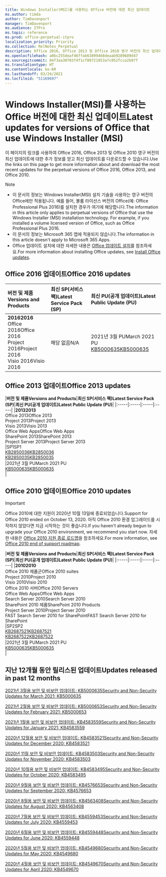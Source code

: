 ```yaml
---
title: Windows Installer(MSI)를 사용하는 Office 버전에 대한 최신 업데이트
ms.author: timda
author: TimDavenport
manager: TimDavenport
ms.audience: ITPro
ms.topic: reference
ms.prod: office-perpetual-itpro
localization_priority: Priority
ms.collection: RelNotes_Perpetual
description: Office 2016, Office 2013 및 Office 2010 영구 버전의 최신 업데이트 정보에 대한 링크를 IT 전문가에게 제공합니다.
ms.openlocfilehash: a0bc255deaf46ffab63899468deaab9289689d47
ms.sourcegitcommit: 04f3aa30703f4f1cf89721853a7c052fcca2b97f
ms.translationtype: HT
ms.contentlocale: ko-KR
ms.lasthandoff: 03/24/2021
ms.locfileid: "51169697"
---
```

# <a name="latest-updates-for-versions-of-office-that-use-windows-installer-msi"></a><span data-ttu-id="787b2-103">Windows Installer(MSI)를 사용하는 Office 버전에 대한 최신 업데이트</span><span class="sxs-lookup"><span data-stu-id="787b2-103">Latest updates for versions of Office that use Windows Installer (MSI)</span></span>

<span data-ttu-id="787b2-104">이 페이지의 링크를 사용하여 Office 2016, Office 2013 및 Office 2010 영구 버전의 최신 업데이트에 대한 추가 정보를 얻고 최신 업데이트를 다운로드할 수 있습니다.</span><span class="sxs-lookup"><span data-stu-id="787b2-104">Use the links on this page to get more information about and download the most recent updates for the perpetual versions of Office 2016, Office 2013, and Office 2010.</span></span>
  
 
> [!NOTE]
> - <span data-ttu-id="787b2-p101">이 문서의 정보는 Windows Installer(MSI) 설치 기술을 사용하는 영구 버전의 Office에만 적용됩니다. 예를 들어, 볼륨 라이선스 버전의 Office(예: Office Professional Plus 2016)를 설치한 경우가 여기에 해당합니다.</span><span class="sxs-lookup"><span data-stu-id="787b2-p101">The information in this article only applies to perpetual versions of Office that use the Windows Installer (MSI) installation technology. For example, if you installed a volume licensed version of Office, such as Office Professional Plus 2016.</span></span>
> - <span data-ttu-id="787b2-107">이 문서의 정보는 Microsoft 365 앱에 적용되지 않습니다.</span><span class="sxs-lookup"><span data-stu-id="787b2-107">The information in this article doesn't apply to Microsoft 365 Apps.</span></span>
> - <span data-ttu-id="787b2-108">Office 업데이트 설치에 대한 자세한 내용은 [Office 업데이트 설치](https://support.office.com/article/2ab296f3-7f03-43a2-8e50-46de917611c5)를 참조하세요.</span><span class="sxs-lookup"><span data-stu-id="787b2-108">For more information about installing Office updates, see [Install Office updates](https://support.office.com/article/2ab296f3-7f03-43a2-8e50-46de917611c5).</span></span> 


## <a name="office-2016-updates"></a><span data-ttu-id="787b2-109">Office 2016 업데이트</span><span class="sxs-lookup"><span data-stu-id="787b2-109">Office 2016 updates</span></span>

|<span data-ttu-id="787b2-110">**버전 및 제품**</span><span class="sxs-lookup"><span data-stu-id="787b2-110">**Versions and Products**</span></span>|<span data-ttu-id="787b2-111">**최신 SP(서비스 팩)**</span><span class="sxs-lookup"><span data-stu-id="787b2-111">**Latest Service Pack (SP)**</span></span>|<span data-ttu-id="787b2-112">**최신 PU(공개 업데이트)**</span><span class="sxs-lookup"><span data-stu-id="787b2-112">**Latest Public Update (PU)**</span></span>|
|:-----|:-----|:-----|
|<span data-ttu-id="787b2-113">**2016**</span><span class="sxs-lookup"><span data-stu-id="787b2-113">**2016**</span></span> <br/> <span data-ttu-id="787b2-114">Office 2016</span><span class="sxs-lookup"><span data-stu-id="787b2-114">Office 2016</span></span>  <br/> <span data-ttu-id="787b2-115">Project 2016</span><span class="sxs-lookup"><span data-stu-id="787b2-115">Project 2016</span></span>  <br/> <span data-ttu-id="787b2-116">Visio 2016</span><span class="sxs-lookup"><span data-stu-id="787b2-116">Visio 2016</span></span>  <br/> |<span data-ttu-id="787b2-117">해당 없음</span><span class="sxs-lookup"><span data-stu-id="787b2-117">N/A</span></span>  <br/> |<span data-ttu-id="787b2-118">2021년 3월 PU</span><span class="sxs-lookup"><span data-stu-id="787b2-118">March 2021 PU</span></span>  <br/> [<span data-ttu-id="787b2-119">KB5000635</span><span class="sxs-lookup"><span data-stu-id="787b2-119">KB5000635</span></span>](https://support.microsoft.com/help/5000635) <br/> |
   
## <a name="office-2013-updates"></a><span data-ttu-id="787b2-120">Office 2013 업데이트</span><span class="sxs-lookup"><span data-stu-id="787b2-120">Office 2013 updates</span></span>

|<span data-ttu-id="787b2-121">**버전 및 제품**</span><span class="sxs-lookup"><span data-stu-id="787b2-121">**Versions and Products**</span></span>|<span data-ttu-id="787b2-122">**최신 SP(서비스 팩)**</span><span class="sxs-lookup"><span data-stu-id="787b2-122">**Latest Service Pack (SP)**</span></span>|<span data-ttu-id="787b2-123">**최신 PU(공개 업데이트)**</span><span class="sxs-lookup"><span data-stu-id="787b2-123">**Latest Public Update (PU)**</span></span>|
|:-----|:-----|:-----|:-----|
|<span data-ttu-id="787b2-124">**2013**</span><span class="sxs-lookup"><span data-stu-id="787b2-124">**2013**</span></span> <br/> <span data-ttu-id="787b2-125">Office 2013</span><span class="sxs-lookup"><span data-stu-id="787b2-125">Office 2013</span></span>  <br/> <span data-ttu-id="787b2-126">Project 2013</span><span class="sxs-lookup"><span data-stu-id="787b2-126">Project 2013</span></span>  <br/> <span data-ttu-id="787b2-127">Visio 2013</span><span class="sxs-lookup"><span data-stu-id="787b2-127">Visio 2013</span></span>  <br/> <span data-ttu-id="787b2-128">Office Web Apps</span><span class="sxs-lookup"><span data-stu-id="787b2-128">Office Web Apps</span></span>  <br/> <span data-ttu-id="787b2-129">SharePoint 2013</span><span class="sxs-lookup"><span data-stu-id="787b2-129">SharePoint 2013</span></span>  <br/> <span data-ttu-id="787b2-130">Project Server 2013</span><span class="sxs-lookup"><span data-stu-id="787b2-130">Project Server 2013</span></span>  <br/> |<span data-ttu-id="787b2-131">SP1</span><span class="sxs-lookup"><span data-stu-id="787b2-131">SP1</span></span> <br/> [<span data-ttu-id="787b2-132">KB2850036</span><span class="sxs-lookup"><span data-stu-id="787b2-132">KB2850036</span></span>](https://support.microsoft.com/kb/2850036) <br/>[<span data-ttu-id="787b2-133">KB2850035</span><span class="sxs-lookup"><span data-stu-id="787b2-133">KB2850035</span></span>](https://support.microsoft.com/kb/2850035) <br/> |<span data-ttu-id="787b2-134">2021년 3월 PU</span><span class="sxs-lookup"><span data-stu-id="787b2-134">March 2021 PU</span></span>  <br/> [<span data-ttu-id="787b2-135">KB5000635</span><span class="sxs-lookup"><span data-stu-id="787b2-135">KB5000635</span></span>](https://support.microsoft.com/help/5000635) <br/> |
   
## <a name="office-2010-updates"></a><span data-ttu-id="787b2-136">Office 2010 업데이트</span><span class="sxs-lookup"><span data-stu-id="787b2-136">Office 2010 updates</span></span>
> [!IMPORTANT]
> <span data-ttu-id="787b2-137">Office 2010에 대한 지원이 2020년 10월 13일에 종료되었습니다.</span><span class="sxs-lookup"><span data-stu-id="787b2-137">Support for Office 2010 ended on October 13, 2020.</span></span> <span data-ttu-id="787b2-138">아직 Office 2010 환경 업그레이드를 시작하지 않았다면 지금 시작하는 것이 좋습니다.</span><span class="sxs-lookup"><span data-stu-id="787b2-138">If you haven't already begun to upgrade your Office 2010 environment, we recommend you start now.</span></span> <span data-ttu-id="787b2-139">자세한 내용은 [Office 2010 지원 종료 로드맵](/DeployOffice/office-2010-end-support-roadmap)을 참조하세요.</span><span class="sxs-lookup"><span data-stu-id="787b2-139">For more information, see [Office 2010 end of support roadmap](/DeployOffice/office-2010-end-support-roadmap).</span></span> 

|<span data-ttu-id="787b2-140">**버전 및 제품**</span><span class="sxs-lookup"><span data-stu-id="787b2-140">**Versions and Products**</span></span>|<span data-ttu-id="787b2-141">**최신 SP(서비스 팩)**</span><span class="sxs-lookup"><span data-stu-id="787b2-141">**Latest Service Pack (SP)**</span></span>|<span data-ttu-id="787b2-142">**최신 PU(공개 업데이트)**</span><span class="sxs-lookup"><span data-stu-id="787b2-142">**Latest Public Update (PU)**</span></span>|
|:-----|:-----|:-----|:-----|
|<span data-ttu-id="787b2-143">**2010**</span><span class="sxs-lookup"><span data-stu-id="787b2-143">**2010**</span></span> <br/> <span data-ttu-id="787b2-144">Office 2010 제품군</span><span class="sxs-lookup"><span data-stu-id="787b2-144">Office 2010 suites</span></span>  <br/> <span data-ttu-id="787b2-145">Project 2010</span><span class="sxs-lookup"><span data-stu-id="787b2-145">Project 2010</span></span>  <br/> <span data-ttu-id="787b2-146">Visio 2010</span><span class="sxs-lookup"><span data-stu-id="787b2-146">Visio 2010</span></span>  <br/> <span data-ttu-id="787b2-147">Office 2010 서버</span><span class="sxs-lookup"><span data-stu-id="787b2-147">Office 2010 Servers</span></span>  <br/> <span data-ttu-id="787b2-148">Office Web Apps</span><span class="sxs-lookup"><span data-stu-id="787b2-148">Office Web Apps</span></span>  <br/> <span data-ttu-id="787b2-149">Search Server 2010</span><span class="sxs-lookup"><span data-stu-id="787b2-149">Search Server 2010</span></span>  <br/> <span data-ttu-id="787b2-150">SharePoint 2010 제품</span><span class="sxs-lookup"><span data-stu-id="787b2-150">SharePoint 2010 Products</span></span>  <br/> <span data-ttu-id="787b2-151">Project Server 2010</span><span class="sxs-lookup"><span data-stu-id="787b2-151">Project Server 2010</span></span>  <br/> <span data-ttu-id="787b2-152">FAST Search Server 2010 for SharePoint</span><span class="sxs-lookup"><span data-stu-id="787b2-152">FAST Search Server 2010 for SharePoint</span></span>  <br/> |<span data-ttu-id="787b2-153">SP2</span><span class="sxs-lookup"><span data-stu-id="787b2-153">SP2</span></span> <br/>[<span data-ttu-id="787b2-154">KB2687521</span><span class="sxs-lookup"><span data-stu-id="787b2-154">KB2687521</span></span>](https://support.microsoft.com/kb/2687521) <br/> [<span data-ttu-id="787b2-155">KB2687522</span><span class="sxs-lookup"><span data-stu-id="787b2-155">KB2687522</span></span>](https://support.microsoft.com/kb/2687522) <br/> |<span data-ttu-id="787b2-156">2021년 3월 PU</span><span class="sxs-lookup"><span data-stu-id="787b2-156">March 2021 PU</span></span>  <br/> [<span data-ttu-id="787b2-157">KB5000635</span><span class="sxs-lookup"><span data-stu-id="787b2-157">KB5000635</span></span>](https://support.microsoft.com/help/5000635) <br/> |
   

   
## <a name="updates-released-in-past-12-months"></a><span data-ttu-id="787b2-158">지난 12개월 동안 릴리스된 업데이트</span><span class="sxs-lookup"><span data-stu-id="787b2-158">Updates released in past 12 months</span></span>

[<span data-ttu-id="787b2-159">2021년 3월용 보안 및 비보안 업데이트: KB5000635</span><span class="sxs-lookup"><span data-stu-id="787b2-159">Security and Non-Security Updates for March 2021: KB5000635</span></span>](https://support.microsoft.com/help/5000635)

[<span data-ttu-id="787b2-160">2021년 2월용 보안 및 비보안 업데이트: KB5000653</span><span class="sxs-lookup"><span data-stu-id="787b2-160">Security and Non-Security Updates for February 2021: KB5000653</span></span>](https://support.microsoft.com/help/5000653)

[<span data-ttu-id="787b2-161">2021년 1월용 보안 및 비보안 업데이트: KB4583559</span><span class="sxs-lookup"><span data-stu-id="787b2-161">Security and Non-Security Updates for January 2021: KB4583559</span></span>](https://support.microsoft.com/help/4583559)

[<span data-ttu-id="787b2-162">2020년 12월용 보안 및 비보안 업데이트: KB4583521</span><span class="sxs-lookup"><span data-stu-id="787b2-162">Security and Non-Security Updates for December 2020: KB4583521</span></span>](https://support.microsoft.com/help/4583521)

[<span data-ttu-id="787b2-163">2020년 11월 보안 및 비보안 업데이트: KB4583503</span><span class="sxs-lookup"><span data-stu-id="787b2-163">Security and Non-Security Updates for November 2020: KB4583503</span></span>](https://support.microsoft.com/help/4583503)

[<span data-ttu-id="787b2-164">2020년 10월용 보안 및 비보안 업데이트: KB4583495</span><span class="sxs-lookup"><span data-stu-id="787b2-164">Security and Non-Security Updates for October 2020: KB4583495</span></span>](https://support.microsoft.com/help/4583495)

[<span data-ttu-id="787b2-165">2020년 9월용 보안 및 비보안 업데이트: KB4576653</span><span class="sxs-lookup"><span data-stu-id="787b2-165">Security and Non-Security Updates for September 2020: KB4576653</span></span>](https://support.microsoft.com/help/4576653)

[<span data-ttu-id="787b2-166">2020년 8월용 보안 및 비보안 업데이트: KB4563408</span><span class="sxs-lookup"><span data-stu-id="787b2-166">Security and Non-Security Updates for August 2020: KB4563408</span></span>](https://support.microsoft.com/help/4563408)

[<span data-ttu-id="787b2-167">2020년 7월용 보안 및 비보안 업데이트: KB4559453</span><span class="sxs-lookup"><span data-stu-id="787b2-167">Security and Non-Security Updates for July 2020: KB4559453</span></span>](https://support.microsoft.com/help/4559453)

[<span data-ttu-id="787b2-168">2020년 6월용 보안 및 비보안 업데이트: KB4559448</span><span class="sxs-lookup"><span data-stu-id="787b2-168">Security and Non-Security Updates for June 2020: KB4559448</span></span>](https://support.microsoft.com/help/4559448)

[<span data-ttu-id="787b2-169">2020년 5월용 보안 및 비보안 업데이트: KB4549680</span><span class="sxs-lookup"><span data-stu-id="787b2-169">Security and Non-Security Updates for May 2020: KB4549680</span></span>](https://support.microsoft.com/help/4549680)

[<span data-ttu-id="787b2-170">2020년 4월용 보안 및 비보안 업데이트: KB4549670</span><span class="sxs-lookup"><span data-stu-id="787b2-170">Security and Non-Security Updates for April 2020: KB4549670</span></span>](https://support.microsoft.com/help/4549670)







 




</br>